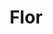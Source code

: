 ---
title: Flor
date: 
draft: false

# descripcion
description : Aro infantil de plata

materials: Plata 925

color: Azul, Violeta, Fucsia, Coral, Amarillo

dimensions: 0,5cm

code: 01-15-0165

type: "Aros"

categories: []

# Images
# first image will be shown in the product page
images:
  # - image: "images/path_to_image"
  # La ubicacion de las imagenes es imagenes/Aros/Aros.Infantil/01-15-0165-flor
  - image: "./images/aros/infantil/01-15-0165-flor_a.JPG"
  - image: "./images/aros/infantil/01-15-0165-flor_b.JPG"
  - image: "./images/aros/infantil/01-15-0165-flor_c.JPG"
  - image: "./images/aros/infantil/01-15-0165-flor_d.JPG"
  - image: "./images/aros/infantil/01-15-0165-flor_e.JPG"
---
